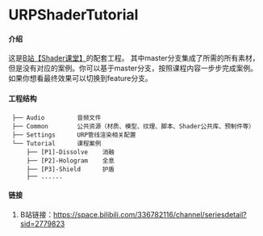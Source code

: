 # URPShaderTutorial

#### 介绍
  这是[B站【Shader课堂】](https://space.bilibili.com/336782116/channel/seriesdetail?sid=2779823)的配套工程。
  其中master分支集成了所需的所有素材，但是没有对应的案例。你可以基于master分支，按照课程内容一步步完成案例。
  如果你想看最终效果可以切换到feature分支。

#### 工程结构
```
 ├── Audio         音频文件
 ├── Common        公共资源（材质、模型、纹理、脚本、Shader公共库、预制件等）
 ├── Settings      URP管线渲染相关配置 
 └── Tutorial      课程案例 
     ├── [P1]-Dissolve    消融 
     ├── [P2]-Hologram    全息 
     ├── [P3]-Shield      护盾 
     ├── ......
```

#### 链接
1.  B站链接：https://space.bilibili.com/336782116/channel/seriesdetail?sid=2779823


